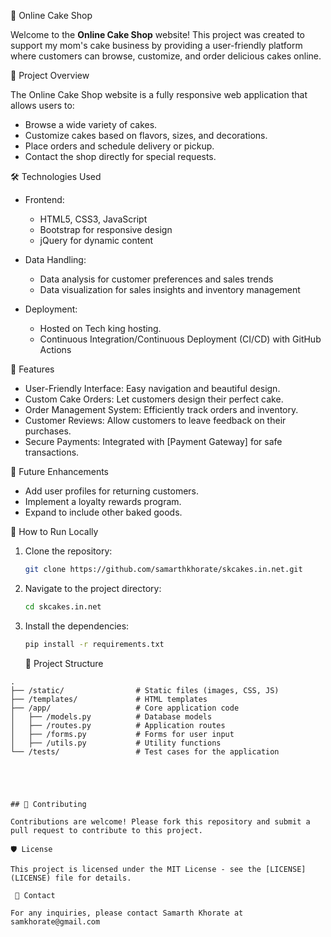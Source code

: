  🍰 Online Cake Shop

Welcome to the **Online Cake Shop** website! This project was created to support my mom's cake business by providing a user-friendly platform where customers can browse, customize, and order delicious cakes online.

🎂 Project Overview

The Online Cake Shop website is a fully responsive web application that allows users to:

- Browse a wide variety of cakes.
- Customize cakes based on flavors, sizes, and decorations.
- Place orders and schedule delivery or pickup.
- Contact the shop directly for special requests.

 🛠️ Technologies Used

- Frontend:
  - HTML5, CSS3, JavaScript
  - Bootstrap for responsive design
  - jQuery for dynamic content

- Data Handling:
  - Data analysis for customer preferences and sales trends
  - Data visualization for sales insights and inventory management

- Deployment:
  - Hosted on Tech king hosting.
  - Continuous Integration/Continuous Deployment (CI/CD) with GitHub Actions

🚀 Features

- User-Friendly Interface: Easy navigation and beautiful design.
- Custom Cake Orders: Let customers design their perfect cake.
- Order Management System: Efficiently track orders and inventory.
- Customer Reviews: Allow customers to leave feedback on their purchases.
- Secure Payments: Integrated with [Payment Gateway] for safe transactions.

 🌟 Future Enhancements

- Add user profiles for returning customers.
- Implement a loyalty rewards program.
- Expand to include other baked goods.


📝 How to Run Locally

1. Clone the repository:
   ```bash
   git clone https://github.com/samarthkhorate/skcakes.in.net.git
   ```
2. Navigate to the project directory:
   ```bash
   cd skcakes.in.net
   ```
3. Install the dependencies:
   ```bash
   pip install -r requirements.txt
   ```


    📂 Project Structure

```
.
├── /static/                # Static files (images, CSS, JS)
├── /templates/             # HTML templates
├── /app/                   # Core application code
│   ├── /models.py          # Database models
│   ├── /routes.py          # Application routes
│   ├── /forms.py           # Forms for user input
│   ├── /utils.py           # Utility functions
└── /tests/                 # Test cases for the application





## 💌 Contributing

Contributions are welcome! Please fork this repository and submit a pull request to contribute to this project.

🛡️ License

This project is licensed under the MIT License - see the [LICENSE](LICENSE) file for details.

 📧 Contact

For any inquiries, please contact Samarth Khorate at samkhorate@gmail.com


